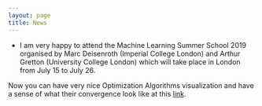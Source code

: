 ```yaml
---
layout: page
title: News
---
```


* I am very happy to attend the Machine Learning Summer School 2019 organised by Marc Deisenroth (Imperial College London) and Arthur Gretton (University College London) which will take place in London from July 15 to July 26.

Now you can have very nice Optimization Algorithms visualization and have a sense of what their convergence look like at this [link](https://tondji.github.io/Optimization-for-Machine-Learning-Codes/Visualization.html).





<!--- No news for now ! -->

<!--- https://github.com/tondji/tondji.github.io/tree/master/Optimization-for-Machine-Learning-Codes/Visualization.html! -->
